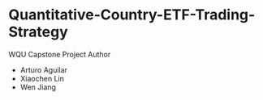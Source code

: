 # Quantitative-Country-ETF-Trading-Strategy
WQU Capstone Project
Author
* Arturo Aguilar
* Xiaochen Lin
* Wen Jiang
